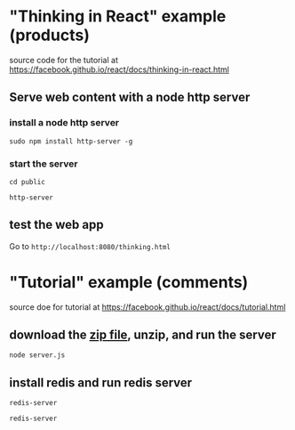 # "Thinking in React" example (products)
source code for the tutorial at https://facebook.github.io/react/docs/thinking-in-react.html

## Serve web content with a node http server
### install a node http server
 `sudo npm install http-server -g`

### start the server
 `cd public`

 `http-server`

## test the web app
 Go to `http://localhost:8080/thinking.html`

# "Tutorial" example (comments)
source doe for tutorial at https://facebook.github.io/react/docs/tutorial.html

## download the [zip file](https://github.com/reactjs/react-tutorial/archive/master.zip), unzip, and run the server
 `node server.js` 


## install redis and run redis server
 `redis-server`

 `redis-server`

